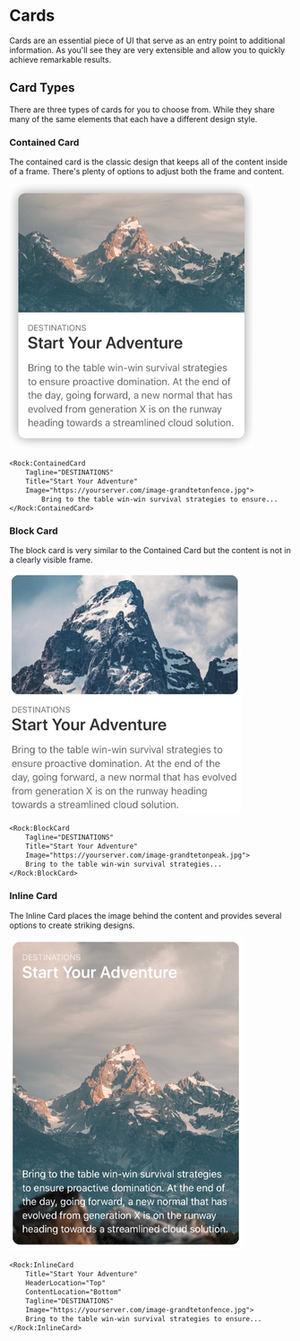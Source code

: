 # Cards

Cards are an essential piece of UI that serve as an entry point to additional information. As you'll see they are very extensible and allow you to quickly achieve remarkable results.

## Card Types

There are three types of cards for you to choose from. While they share many of the same elements that each have a different design style.

### Contained Card

The contained card is the classic design that keeps all of the content inside of a frame. There's plenty of options to adjust both the frame and content.

![Contained Card](../../../../.gitbook/assets/image%20%2834%29.png)

```text
<Rock:ContainedCard 
    Tagline="DESTINATIONS"
    Title="Start Your Adventure"
    Image="https://yourserver.com/image-grandtetonfence.jpg">
        Bring to the table win-win survival strategies to ensure...
</Rock:ContainedCard>
```

### Block Card

The block card is very similar to the Contained Card but the content is not in a clearly visible frame.

![Block Card](../../../../.gitbook/assets/image%20%2833%29.png)

```text
<Rock:BlockCard 
    Tagline="DESTINATIONS"
    Title="Start Your Adventure"
    Image="https://yourserver.com/image-grandtetonpeak.jpg">
    Bring to the table win-win survival strategies... 
</Rock:BlockCard>
```

### Inline Card

The Inline Card places the image behind the content and provides several options to create striking designs.

![Inline Card](../../../../.gitbook/assets/image%20%2832%29.png)

```text
<Rock:InlineCard 
    Title="Start Your Adventure"
    HeaderLocation="Top"
    ContentLocation="Bottom"
    Tagline="DESTINATIONS"
    Image="https://yourserver.com/image-grandtetonfence.jpg">
    Bring to the table win-win survival strategies to ensure...
</Rock:InlineCard>
```

